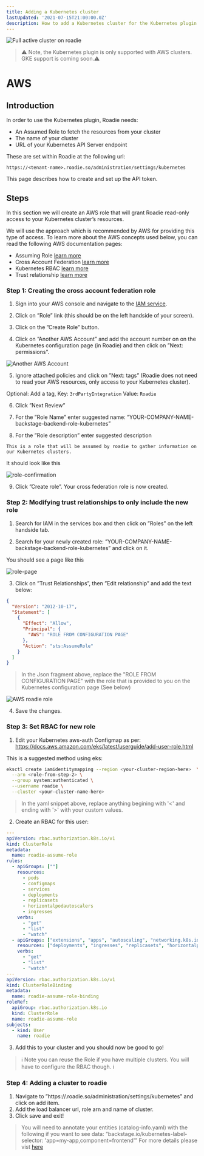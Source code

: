 ```yaml
---
title: Adding a Kubernetes cluster
lastUpdated: '2021-07-15T21:00:00.0Z'
description: How to add a Kubernetes cluster for the Kubernetes plugin.
---
```


![Full active cluster on roadie](./active.png)

> ⚠️ Note, the Kubernetes plugin is only supported with AWS clusters. GKE support is coming soon.⚠️

# AWS

## Introduction

In order to use the Kubernetes plugin, Roadie needs:
 * An Assumed Role to fetch the resources from your cluster
 * The name of your cluster
 * URL of your Kubernetes API Server endpoint


These are set within Roadie at the following url:

```text
https://<tenant-name>.roadie.so/administration/settings/kubernetes
```

This page describes how to create and set up the API token.

## Steps

In this section we will create an AWS role that will grant Roadie read-only access to your Kubernetes cluster’s resources.

We will use the approach which is recommended by AWS for providing this type of access. To learn more about the AWS concepts used below, you can read the following AWS documentation pages:

 * Assuming Role [learn more](https://docs.aws.amazon.com/STS/latest/APIReference/API_AssumeRole.html)
 * Cross Account Federation [learn more](https://docs.aws.amazon.com/IAM/latest/UserGuide/id_roles_common-scenarios_third-party.html)
 * Kubernetes RBAC [learn more](https://kubernetes.io/docs/reference/access-authn-authz/rbac/)
 * Trust relationship [learn more](https://aws.amazon.com/en/blogs/security/how-to-use-trust-policies-with-iam-roles/)

### Step 1: Creating the cross account federation role

1. Sign into your AWS console and navigate to the [IAM service](https://console.aws.amazon.com/iam/home#/home).

2. Click on ”Role” link (this should be on the left handside of your screen).

3. Click on the ”Create Role” button.

4. Click on ”Another AWS Account” and add the account number on on the Kubernetes configuration page (in Roadie) and then click on ”Next: permissions”.

![Another AWS Account](./role-creation.png)

5. Ignore attached policies and click on ”Next: tags” (Roadie does not need to read your AWS resources, only access to your Kubernetes cluster).

Optional: Add a tag, Key: `3rdPartyIntegration` Value: `Roadie`

6. Click ”Next Review”

7. For the ”Role Name” enter suggested name: ”YOUR-COMPANY-NAME-backstage-backend-role-kubernetes”
8. For the ”Role description” enter suggested description

```
This is a role that will be assumed by roadie to gather information on our Kubernetes clusters.
```
It should look like this

![role-confirmation](./role-confirmation.png)

9. Click ”Create role”. Your cross federation role is now created.

### Step 2: Modifying trust relationships to only include the new role

1. Search for IAM in the services box and then click on ”Roles” on the left handside tab.

2. Search for your newly created role: ”YOUR-COMPANY-NAME-backstage-backend-role-kubernetes” and click on it.

You should see a page like this

![role-page](./role-page.png)

3. Click on ”Trust Relationships”, then ”Edit relationship” and add the text below:

``` json
{
  "Version": "2012-10-17",
  "Statement": [
    {
      "Effect": "Allow",
      "Principal": {
        "AWS": "ROLE FROM CONFIGURATION PAGE"
      },
      "Action": "sts:AssumeRole"
    }
  ]
}
```
 > In the Json fragment above, replace the "ROLE FROM CONFIGURATION PAGE" with the role that is provided to you on the Kubernetes configuration page (See below)


![AWS roadie role](./role-roadie.png)

4. Save the changes.

### Step 3: Set RBAC for new role

1. Edit your Kubernetes aws-auth Configmap as per: https://docs.aws.amazon.com/eks/latest/userguide/add-user-role.html

This is a suggested method using eks:
```bash
eksctl create iamidentitymapping --region <your-cluster-region-here>  \
  --arn <role-from-step-2> \
  --group system:authenticated \
  --username roadie \
  --cluster <your-cluster-name-here>
```

> In the yaml snippet above, replace anything begining with '<' and ending with '>' with your custom values.


2. Create an RBAC for this user:

``` yaml
---
apiVersion: rbac.authorization.k8s.io/v1
kind: ClusterRole
metadata:
  name: roadie-assume-role
rules:
  - apiGroups: [""]
    resources:
      - pods
      - configmaps
      - services
      - deployments
      - replicasets
      - horizontalpodautoscalers
      - ingresses
    verbs: 
      - "get"
      - "list"
      - "watch"
  - apiGroups: ["extensions", "apps", "autoscaling", "networking.k8s.io"]
    resources: ["deployments", "ingresses", "replicasets", "horizontalpodautoscalers"]
    verbs: 
      - "get"
      - "list"
      - "watch"
---
apiVersion: rbac.authorization.k8s.io/v1
kind: ClusterRoleBinding
metadata:
  name: roadie-assume-role-binding
roleRef:
  apiGroup: rbac.authorization.k8s.io
  kind: ClusterRole
  name: roadie-assume-role
subjects:
  - kind: User
    name: roadie
```

3. Add this to your cluster and you should now be good to go!

>  ℹ️ Note you can reuse the Role if you have multiple clusters. You will have to configure the RBAC though. ℹ️

### Step 4: Adding a cluster to roadie

1. Navigate to ”https://<tenant-name>.roadie.so/administration/settings/kubernetes” and click on add item.
2. Add the load balancer url, role arn and name of cluster.
3. Click save and exit!

> You will need to annotate your entities (catalog-info.yaml) with the following if you want to see data: ”backstage.io/kubernetes-label-selector: 'app=my-app,component=frontend'”
> For more details please vist [here](https://backstage.io/docs/features/kubernetes/configuration#common-backstageiokubernetes-id-label)
